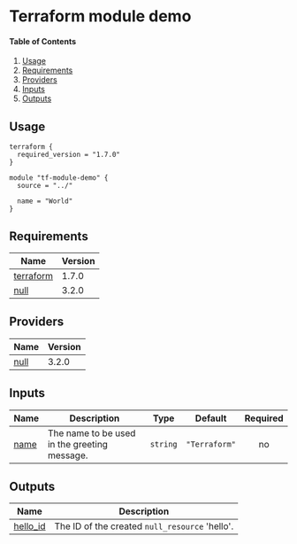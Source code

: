# Terraform module demo

#### Table of Contents

1. [Usage](#usage)
2. [Requirements](#requirements)
3. [Providers](#providers)
4. [Inputs](#inputs)
5. [Outputs](#outputs)
<!-- BEGINNING OF PRE-COMMIT-TERRAFORM DOCS HOOK -->
## Usage

```hcl
terraform {
  required_version = "1.7.0"
}

module "tf-module-demo" {
  source = "../"

  name = "World"
}
```

## Requirements

| Name | Version |
|------|---------|
| <a name="requirement_terraform"></a> [terraform](#requirement\_terraform) | 1.7.0 |
| <a name="requirement_null"></a> [null](#requirement\_null) | 3.2.0 |

## Providers

| Name | Version |
|------|---------|
| <a name="provider_null"></a> [null](#provider\_null) | 3.2.0 |

## Inputs

| Name | Description | Type | Default | Required |
|------|-------------|------|---------|:--------:|
| <a name="input_name"></a> [name](#input\_name) | The name to be used in the greeting message. | `string` | `"Terraform"` | no |

## Outputs

| Name | Description |
|------|-------------|
| <a name="output_hello_id"></a> [hello\_id](#output\_hello\_id) | The ID of the created `null_resource` 'hello'. |
<!-- END OF PRE-COMMIT-TERRAFORM DOCS HOOK -->
